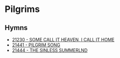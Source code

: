 # Pilgrims

## Hymns

- [21230 - SOME CALL IT HEAVEN, I CALL IT HOME](/hymns/21230.md)
- [21441 - PILGRIM SONG](/hymns/21441.md)
- [21444 - THE SINLESS SUMMERLND](/hymns/21444.md)
